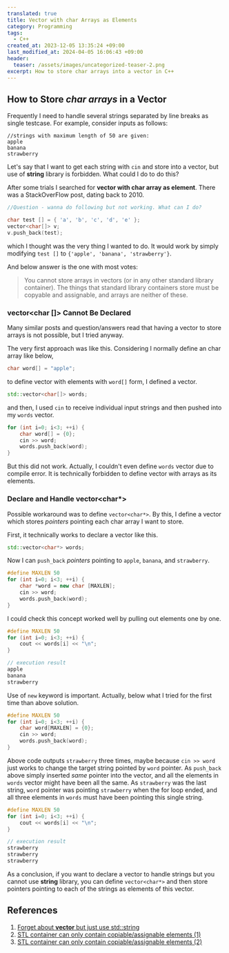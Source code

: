 ```yaml
---
translated: true
title: Vector with char Arrays as Elements
category: Programming
tags:
  - C++
created_at: 2023-12-05 13:35:24 +09:00
last_modified_at: 2024-04-05 16:06:43 +09:00
header:
  teaser: /assets/images/uncategorized-teaser-2.png
excerpt: How to store char arrays into a vector in C++
---
```


## How to Store *char arrays* in a Vector

Frequently I need to handle several strings separated by line breaks as single testcase.  For example, consider inputs as follows:

```
//strings with maximum length of 50 are given:
apple
banana
strawberry
```

Let's say that I want to get each string with `cin` and store into a vector, but use of **string** library is forbidden.  What could I do to do this?

After some trials I searched for **vector with char array as element**.  There was a StackOverFlow post, dating back to 2010.

```cpp
//Question - wanna do following but not working. What can I do?

char test [] = { 'a', 'b', 'c', 'd', 'e' };
vector<char[]> v;
v.push_back(test);
```

which I thought was the very thing I wanted to do.  It would work by simply modifying `test []` to `{'apple', 'banana', 'strawberry'}`.

And below answer is the one with most votes:

> You cannot store arrays in vectors (or in any other standard library container).  The things that standard library containers store must be copyable and assignable, and arrays are neither of these.

### vector<char []> Cannot Be Declared

Many similar posts and question/answers read that having a vector to store arrays is not possible, but I tried anyway.

The very first approach was like this.  Considering I normally define an char array like below,

```cpp
char word[] = "apple";
```

to define vector with elements with `word[]` form, I defined a vector.

```cpp
std::vector<char[]> words;
```

and then, I used `cin` to receive individual input strings and then pushed into my `words` vector.

```cpp
for (int i=0; i<3; ++i) {
    char word[] = {0};
    cin >> word;
    words.push_back(word);
}
```

But this did not work.  Actually, I couldn't even define `words` vector due to compile error.  It is technically forbidden to define vector with arrays as its elements.

### Declare and Handle vector<char*>

Possible workaround was to define `vector<char*>`.  By this, I define a vector which stores *pointers* pointing each char array I want to store.

First, it technically works to declare a vector like this.

```cpp
std::vector<char*> words;
```

Now I can `push_back` *pointers* pointing to `apple`, `banana`, and `strawberry`.

```cpp
#define MAXLEN 50
for (int i=0; i<3; ++i) {
    char *word = new char [MAXLEN];
    cin >> word;
    words.push_back(word);
}
```

I could check this concept worked well by pulling out elements one by one.

```cpp
#define MAXLEN 50
for (int i=0; i<3; ++i) {
    cout << words[i] << "\n";
}

// execution result
apple
banana
strawberry
```

Use of `new` keyword is important.  Actually, below what I tried for the first time than above solution.

```cpp
#define MAXLEN 50
for (int i=0; i<3; ++i) {
    char word[MAXLEN] = {0};
    cin >> word;
    words.push_back(word);
}
```

Above code outputs `strawberry` three times, maybe because `cin >> word` just works to change the target string pointed by `word` pointer.  As `push_back` above simply inserted *same* pointer into the vector, and all the elements in `words` vector might have been all the same.  As `strawberry` was the last string, `word` pointer was pointing `strawberry` when the for loop ended, and all three elements in `words` must have been pointing this single string.

```cpp
#define MAXLEN 50
for (int i=0; i<3; ++i) {
    cout << words[i] << "\n";
}

// execution result
strawberry
strawberry
strawberry
```

As a conclusion, if you want to declare a vector to handle strings but you cannot use **string** library, you can define `vector<char*>` and then store pointers pointing to each of the strings as elements of this vector.

## References

1. [Forget about **vector** but just use std::string](https://stackoverflow.com/questions/2392308/c-vector-of-char-array)
2. [STL container can only contain copiable/assignable elements (1)](https://itecnote.com/tecnote/c-vector-of-char-array/)
3. [STL container can only contain copiable/assignable elements (2)](https://copyprogramming.com/howto/c-vector-of-char-array)